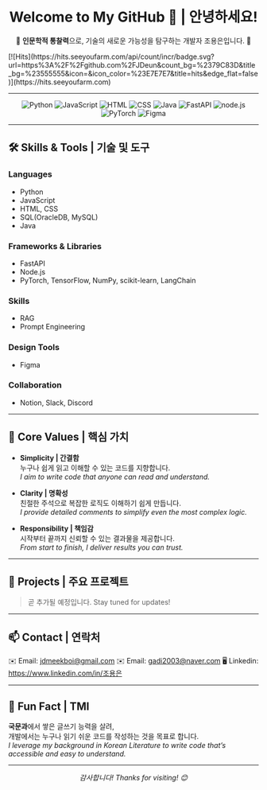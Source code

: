 <div align="center">
  <h1>Welcome to My GitHub 🖤 | 안녕하세요!</h1>
  <p>🌟 <b>인문학적 통찰력</b>으로,  기술의 새로운 가능성을 탐구하는 개발자 조용은입니다. 🌟</p>
</div>
[![Hits](https://hits.seeyoufarm.com/api/count/incr/badge.svg?url=https%3A%2F%2Fgithub.com%2FJDeun&count_bg=%2379C83D&title_bg=%23555555&icon=&icon_color=%23E7E7E7&title=hits&edge_flat=false)](https://hits.seeyoufarm.com)

---

<div align="center">
  <img src="https://img.shields.io/badge/Python-3776AB?style=for-the-badge&logo=python&logoColor=white" alt="Python" />
  <img src="https://img.shields.io/badge/JavaScript-F7DF1E?style=for-the-badge&logo=javascript&logoColor=black" alt="JavaScript" />
  <img src="https://img.shields.io/badge/HTML5-E34F26?style=flat-square&logo=html5&logoColor=white" alt="HTML"/>
  <img src="https://img.shields.io/badge/CSS3-1572B6?style=flat-square&logo=css3&logoColor=white" alt="CSS"/>
  <img src="https://img.shields.io/badge/java-007396?style=flat-square&logo=java&logoColor=white" alt="Java"/>
  <img src="https://img.shields.io/badge/FastAPI-009688?style=for-the-badge&logo=fastapi&logoColor=white" alt="FastAPI" />
  <img src="https://img.shields.io/badge/Node.js-339933?style=flat-square&logo=Node.js&logoColor=white" alt="node.js"/>
  <img src="https://img.shields.io/badge/PyTorch-EE4C2C?style=for-the-badge&logo=pytorch&logoColor=white" alt="PyTorch" />
  <img src="https://img.shields.io/badge/Figma-F24E1E?style=for-the-badge&logo=figma&logoColor=white" alt="Figma" />
</div>

---

## 🛠️ **Skills & Tools | 기술 및 도구**
### **Languages**
- Python  
- JavaScript
- HTML, CSS
- SQL(OracleDB, MySQL)
- Java

### **Frameworks & Libraries**
- FastAPI
- Node.js  
- PyTorch, TensorFlow, NumPy, scikit-learn, LangChain

### **Skills**
- RAG
- Prompt Engineering

### **Design Tools**
- Figma  

### **Collaboration**
- Notion, Slack, Discord

---

## 🌟 **Core Values | 핵심 가치**
- **Simplicity | 간결함**  
  누구나 쉽게 읽고 이해할 수 있는 코드를 지향합니다.  
  *I aim to write code that anyone can read and understand.*

- **Clarity | 명확성**  
  친절한 주석으로 복잡한 로직도 이해하기 쉽게 만듭니다.  
  *I provide detailed comments to simplify even the most complex logic.*

- **Responsibility | 책임감**  
  시작부터 끝까지 신뢰할 수 있는 결과물을 제공합니다.  
  *From start to finish, I deliver results you can trust.*

---

## 🚀 **Projects | 주요 프로젝트**
> 곧 추가될 예정입니다. Stay tuned for updates!

---

## 📫 **Contact | 연락처**
✉️ Email: [jdmeekboi@gmail.com](mailto:jdmeekboi@gmail.com)
✉️ Email: [gadi2003@naver.com](mailto:gadi2003@naver.com)
🖥️ Linkedin: https://www.linkedin.com/in/조용은

---

## 🎨 **Fun Fact | TMI**
**국문과**에서 쌓은 글쓰기 능력을 살려,  
개발에서는 누구나 읽기 쉬운 코드를 작성하는 것을 목표로 합니다.  
*I leverage my background in Korean Literature to write code that’s accessible and easy to understand.*

---

<div align="center">
  <p><i>감사합니다! Thanks for visiting! 😊</i></p>
</div>
